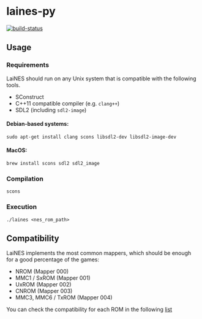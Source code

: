 # laines-py

[![build-status][]][ci-server]

[build-status]: https://travis-ci.com/Kautenja/laines-py.svg?token=FCkX2qMNHzx2qWEzZZMP&branch=master
[ci-server]: https://travis-ci.com/Kautenja/laines-py

## Usage

### Requirements

LaiNES should run on any Unix system that is compatible with the following
tools.

-   SConstruct
-   C++11 compatible compiler (e.g. `clang++`)
-   SDL2 (including `sdl2-image`)

#### Debian-based systems:

```shell
sudo apt-get install clang scons libsdl2-dev libsdl2-image-dev
```

#### MacOS:

```shell
brew install scons sdl2 sdl2_image
```

### Compilation

```shell
scons
```

### Execution

```shell
./laines <nes_rom_path>
```

## Compatibility

LaiNES implements the most common mappers, which should be enough for a good
percentage of the games:

-   NROM (Mapper 000)
-   MMC1 / SxROM (Mapper 001)
-   UxROM (Mapper 002)
-   CNROM (Mapper 003)
-   MMC3, MMC6 / TxROM (Mapper 004)

You can check the compatibility for each ROM in the following
[list](http://tuxnes.sourceforge.net/nesmapper.txt)
